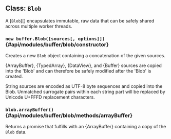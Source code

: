 ## Class: `Blob`

A [`Blob`][] encapsulates immutable, raw data that can be safely shared across
multiple worker threads.

### `new buffer.Blob([sources[, options]])` {#api/modules/buffer/blob/constructor}

Creates a new `Blob` object containing a concatenation of the given sources.

{ArrayBuffer}, {TypedArray}, {DataView}, and {Buffer} sources are copied into
the 'Blob' and can therefore be safely modified after the 'Blob' is created.

String sources are encoded as UTF-8 byte sequences and copied into the Blob.
Unmatched surrogate pairs within each string part will be replaced by Unicode
U+FFFD replacement characters.

### `blob.arrayBuffer()` {#api/modules/buffer/blob/methods/arrayBuffer}

Returns a promise that fulfills with an {ArrayBuffer} containing a copy of
the `Blob` data.
